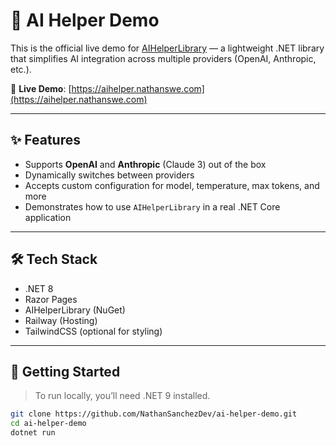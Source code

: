 # 🧠 AI Helper Demo

This is the official live demo for [AIHelperLibrary](https://github.com/NathanSanchezDev/AIHelperLibrary) — a lightweight .NET library that simplifies AI integration across multiple providers (OpenAI, Anthropic, etc.).

🔗 **Live Demo**: [https://aihelper.nathanswe.com](https://aihelper.nathanswe.com)

---

## ✨ Features

- Supports **OpenAI** and **Anthropic** (Claude 3) out of the box
- Dynamically switches between providers
- Accepts custom configuration for model, temperature, max tokens, and more
- Demonstrates how to use `AIHelperLibrary` in a real .NET Core application

---

## 🛠️ Tech Stack

- .NET 8
- Razor Pages
- AIHelperLibrary (NuGet)
- Railway (Hosting)
- TailwindCSS (optional for styling)

---

## 🚀 Getting Started

> To run locally, you’ll need .NET 9 installed.

```bash
git clone https://github.com/NathanSanchezDev/ai-helper-demo.git
cd ai-helper-demo
dotnet run
